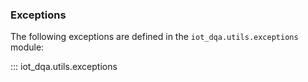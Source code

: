 ### Exceptions

The following exceptions are defined in the `iot_dqa.utils.exceptions` module:

::: iot_dqa.utils.exceptions